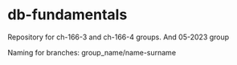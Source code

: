 # db-fundamentals
Repository for ch-166-3 and ch-166-4 groups.
And 05-2023 group

Naming for branches: group_name/name-surname
